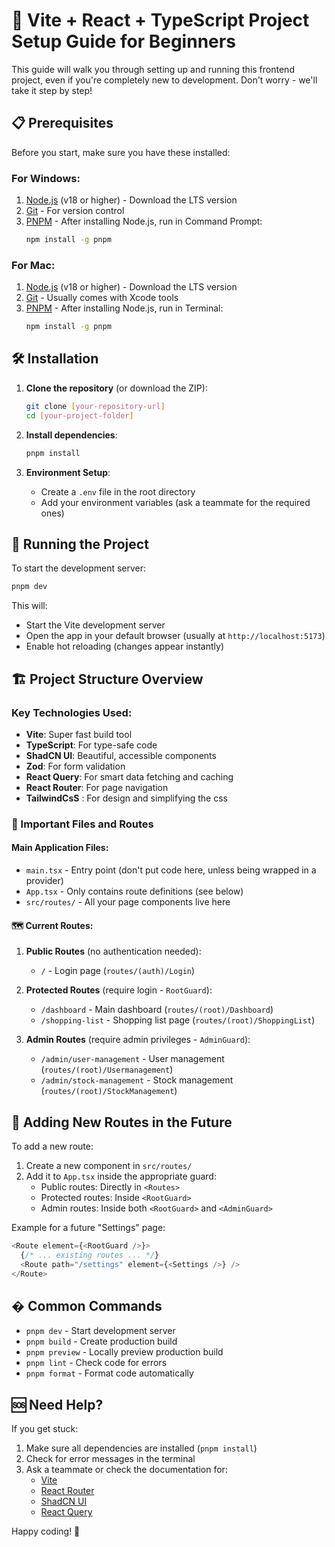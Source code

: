 # 🚀 Vite + React + TypeScript Project Setup Guide for Beginners

This guide will walk you through setting up and running this frontend project, even if you're completely new to development. Don't worry - we'll take it step by step!

## 📋 Prerequisites

Before you start, make sure you have these installed:

### For Windows:
1. [Node.js](https://nodejs.org/) (v18 or higher) - Download the LTS version
2. [Git](https://git-scm.com/download/win) - For version control
3. [PNPM](https://pnpm.io/installation) - After installing Node.js, run in Command Prompt:
   ```bash
   npm install -g pnpm
   ```

### For Mac:
1. [Node.js](https://nodejs.org/) (v18 or higher) - Download the LTS version
2. [Git](https://git-scm.com/download/mac) - Usually comes with Xcode tools
3. [PNPM](https://pnpm.io/installation) - After installing Node.js, run in Terminal:
   ```bash
   npm install -g pnpm
   ```

## 🛠️ Installation

1. **Clone the repository** (or download the ZIP):
   ```bash
   git clone [your-repository-url]
   cd [your-project-folder]
   ```

2. **Install dependencies**:
   ```bash
   pnpm install
   ```

3. **Environment Setup**:
   - Create a `.env` file in the root directory
   - Add your environment variables (ask a teammate for the required ones)

## 🏃 Running the Project

To start the development server:
```bash
pnpm dev
```

This will:
- Start the Vite development server
- Open the app in your default browser (usually at `http://localhost:5173`)
- Enable hot reloading (changes appear instantly)

## 🏗️ Project Structure Overview

### Key Technologies Used:
- **Vite**: Super fast build tool
- **TypeScript**: For type-safe code
- **ShadCN UI**: Beautiful, accessible components
- **Zod**: For form validation
- **React Query**: For smart data fetching and caching
- **React Router**: For page navigation
- **TailwindCsS** : For design and simplifying the css

### 📂 Important Files and Routes

#### Main Application Files:
- `main.tsx` - Entry point (don't put code here, unless being wrapped in a provider)
- `App.tsx` - Only contains route definitions (see below)
- `src/routes/` - All your page components live here

#### 🗺️ Current Routes:

1. **Public Routes** (no authentication needed):
   - `/` - Login page (`routes/(auth)/Login`)

2. **Protected Routes** (require login - `RootGuard`):
   - `/dashboard` - Main dashboard (`routes/(root)/Dashboard`)
   - `/shopping-list` - Shopping list page (`routes/(root)/ShoppingList`)

3. **Admin Routes** (require admin privileges - `AdminGuard`):
   - `/admin/user-management` - User management (`routes/(root)/Usermanagement`)
   - `/admin/stock-management` - Stock management (`routes/(root)/StockManagement`)

## 🔄 Adding New Routes in the Future

To add a new route:
1. Create a new component in `src/routes/`
2. Add it to `App.tsx` inside the appropriate guard:
   - Public routes: Directly in `<Routes>`
   - Protected routes: Inside `<RootGuard>`
   - Admin routes: Inside both `<RootGuard>` and `<AdminGuard>`

Example for a future "Settings" page:
```typescript
<Route element={<RootGuard />}>
  {/* ... existing routes ... */}
  <Route path="/settings" element={<Settings />} />
</Route>
```

## � Common Commands

- `pnpm dev` - Start development server
- `pnpm build` - Create production build
- `pnpm preview` - Locally preview production build
- `pnpm lint` - Check code for errors
- `pnpm format` - Format code automatically

## 🆘 Need Help?

If you get stuck:
1. Make sure all dependencies are installed (`pnpm install`)
2. Check for error messages in the terminal
3. Ask a teammate or check the documentation for:
   - [Vite](https://vitejs.dev/)
   - [React Router](https://reactrouter.com/)
   - [ShadCN UI](https://ui.shadcn.com/)
   - [React Query](https://tanstack.com/query/latest)

Happy coding! 🎉